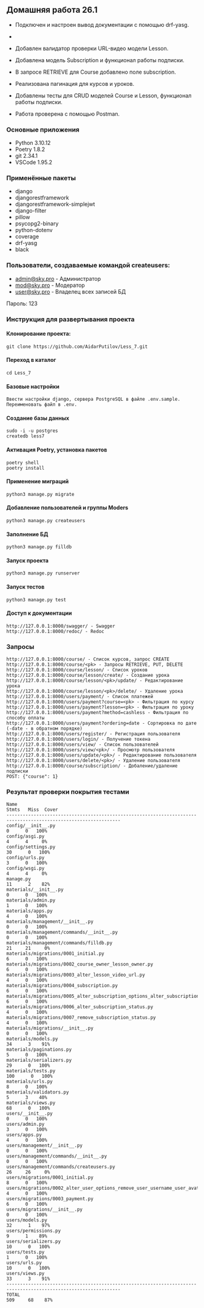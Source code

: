 ## Домашняя работа 26.1
- Подключен и настроен вывод документации с помощью drf-yasg.
-

- Добавлен валидатор проверки URL-видео модели Lesson.
- Добавлена модель Subscription и функционал работы подписки.
- В запросе RETRIEVE для Course добавлено поле subscription.
- Реализована пагинация для курсов и уроков.
- Добавлены тесты для CRUD моделей Course и Lesson, функционал работы подписки.
- Работа проверена с помощью Postman.

### Основные приложения
- Python 3.10.12
- Poetry 1.8.2
- git 2.34.1
- VSCode 1.95.2

### Применённые пакеты
- django
- djangorestframework
- djangorestframework-simplejwt
- django-filter
- pillow
- psycopg2-binary
- python-dotenv
- coverage
- drf-yasg
- black

### Пользователи, создаваемые командой createusers:
- admin@sky.pro - Администратор
- mod@sky.pro - Модератор
- user@sky.pro - Владелец всех записей БД

Пароль: 123

### Инструкция для развертывания проекта

#### Клонирование проекта:
```
git clone https://github.com/AidarPutilov/Less_7.git
```

#### Переход в каталог
```
cd Less_7
```

#### Базовые настройки
```
Ввести настройки django, сервера PostgreSQL в файле .env.sample. Переименовать файл в .env.
```

#### Создание базы данных
```
sudo -i -u postgres
createdb less7
```

#### Активация Poetry, установка пакетов
```
poetry shell
poetry install
```

#### Применение миграций
```
python3 manage.py migrate
```

#### Добавление пользователей и группы Moders
```
python3 manage.py createusers
```

#### Заполнение БД
```
python3 manage.py filldb
```

#### Запуск проекта
```
python3 manage.py runserver
```

#### Запуск тестов
```
python3 manage.py test
```

#### Доступ к документации
```
http://127.0.0.1:8000/swagger/ - Swagger
http://127.0.0.1:8000/redoc/ - Redoc
```

### Запросы
```
http://127.0.0.1:8000/course/ - Список курсов, запрос CREATE
http://127.0.0.1:8000/course/<pk> - Запросы RETRIEVE, PUT, DELETE
http://127.0.0.1:8000/course/lesson/ - Список уроков
http://127.0.0.1:8000/course/lesson/create/ - Создание урока
http://127.0.0.1:8000/course/lesson/<pk>/update/ - Редактирование урока
http://127.0.0.1:8000/course/lesson/<pk>/delete/ - Удаление урока
http://127.0.0.1:8000/users/payment/ - Список платежей
http://127.0.0.1:8000/users/payment?course=<pk> - Фильтрация по курсу
http://127.0.0.1:8000/users/payment?lesson=<pk> - Фильтрация по уроку
http://127.0.0.1:8000/users/payment?method=cashless - Фильтрация по способу оплаты
http://127.0.0.1:8000/users/payment?ordering=date - Сортировка по дате (-date - в обратном порядке)
http://127.0.0.1:8000/users/register/ - Регистрация пользователя
http://127.0.0.1:8000/users/login/ - Получение токена
http://127.0.0.1:8000/users/view/ - Список пользователей
http://127.0.0.1:8000/users/view/<pk>/ - Просмотр пользователя
http://127.0.0.1:8000/users/update/<pk>/ - Редактирование пользователя
http://127.0.0.1:8000/users/delete/<pk>/ - Удаление пользователя
http://127.0.0.1:8000/course/subscription/ - Добаление/удаление подписки
POST: {"course": 1}
```
### Результат проверки покрытия тестами
```
Name                                                                                         Stmts   Miss  Cover
----------------------------------------------------------------------------------------------------------------
config/__init__.py                                                                               0      0   100%
config/asgi.py                                                                                   4      4     0%
config/settings.py                                                                              30      0   100%
config/urls.py                                                                                   3      0   100%
config/wsgi.py                                                                                   4      4     0%
manage.py                                                                                       11      2    82%
materials/__init__.py                                                                            0      0   100%
materials/admin.py                                                                               1      0   100%
materials/apps.py                                                                                4      0   100%
materials/management/__init__.py                                                                 0      0   100%
materials/management/commands/__init__.py                                                        0      0   100%
materials/management/commands/filldb.py                                                         21     21     0%
materials/migrations/0001_initial.py                                                             6      0   100%
materials/migrations/0002_course_owner_lesson_owner.py                                           6      0   100%
materials/migrations/0003_alter_lesson_video_url.py                                              4      0   100%
materials/migrations/0004_subscription.py                                                        6      0   100%
materials/migrations/0005_alter_subscription_options_alter_subscription_course_and_more.py       6      0   100%
materials/migrations/0006_alter_subscription_status.py                                           4      0   100%
materials/migrations/0007_remove_subscription_status.py                                          4      0   100%
materials/migrations/__init__.py                                                                 0      0   100%
materials/models.py                                                                             34      3    91%
materials/paginations.py                                                                         5      0   100%
materials/serializers.py                                                                        29      0   100%
materials/tests.py                                                                             100      0   100%
materials/urls.py                                                                                8      0   100%
materials/validators.py                                                                          5      3    40%
materials/views.py                                                                              68      0   100%
users/__init__.py                                                                                0      0   100%
users/admin.py                                                                                   3      0   100%
users/apps.py                                                                                    4      0   100%
users/management/__init__.py                                                                     0      0   100%
users/management/commands/__init__.py                                                            0      0   100%
users/management/commands/createusers.py                                                        26     26     0%
users/migrations/0001_initial.py                                                                 8      0   100%
users/migrations/0002_alter_user_options_remove_user_username_user_avatar_and_more.py            4      0   100%
users/migrations/0003_payment.py                                                                 6      0   100%
users/migrations/__init__.py                                                                     0      0   100%
users/models.py                                                                                 32      1    97%
users/permissions.py                                                                             9      1    89%
users/serializers.py                                                                            10      0   100%
users/tests.py                                                                                   1      0   100%
users/urls.py                                                                                   10      0   100%
users/views.py                                                                                  33      3    91%
----------------------------------------------------------------------------------------------------------------
TOTAL                                                                                          509     68    87%
```